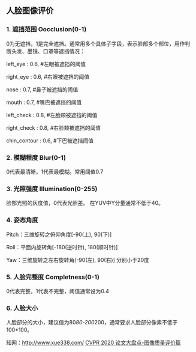 ## 人脸图像评价
### 1. 遮挡范围 Oocclusion(0-1)
0为无遮挡，1是完全遮挡。通常用多个具体子字段，表示脸部多个部位，用作判断头发、墨镜、口罩等遮挡情况：

left_eye : 0.6, #左眼被遮挡的阈值

right_eye : 0.6, #右眼被遮挡的阈值

nose : 0.7, #鼻子被遮挡的阈值

mouth : 0.7, #嘴巴被遮挡的阈值

left_check : 0.8, #左脸颊被遮挡的阈值

right_check : 0.8, #右脸颊被遮挡的阈值

chin_contour : 0.6, #下巴被遮挡阈值

### 2. 模糊程度 Blur(0-1)
0代表最清晰，1代表最模糊。常用阈值0.7

### 3. 光照强度 Illumination(0-255)
脸部光照的灰度值，0代表光照差。
在YUV中Y分量通常不低于40。

### 4. 姿态角度
Pitch：三维旋转之俯仰角度[-90(上), 90(下)]

Roll：平面内旋转角[-180(逆时针), 180(顺时针)]

Yaw：三维旋转之左右旋转角[-90(左), 90(右)] 分别小于20度

### 5. 人脸完整度 Completness(0-1)
0代表完整，1代表不完整，阈值通常设为0.4

### 6. 人脸大小
人脸部分的大小，建议值为80*80-200*200，通常要求人脸部分像素不低于100*100。


知网：http://www.xue338.com/
[CVPR 2020 论文大盘点-图像质量评价篇](https://cloud.tencent.com/developer/article/1655356)